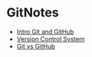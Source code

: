 # GitNotes

* [Intro Git and GitHub](https://medium.com/@ObitoUchia/intro-to-git-and-github-d44d0f8d5df8)
* [Version Control System](https://medium.com/@ObitoUchia/everything-you-need-to-know-about-git-7742c2b43cae)
* [Git vs GitHub](https://medium.com/@ObitoUchia/git-vs-github-or-gitlab-vs-gitbucket-cbacd1fadac4)
